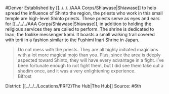 #Denver 
Established by [[../../../AAA Corps/Shiawase|Shiawase]] to help spread the influence of Shinto the region, the priests who work in this small temple are high-level Shinto priests. These priests serve as eyes and ears for [[../../../AAA Corps/Shiawase|Shiawase]], in addition to holding the religious services they are called to perform. The shrine is dedicated to Inari, the foxlike messenger kami. It boasts a small walking trail covered with torii in a fashion similar to the Fushimi Inari Shrine in Japan.  

> Do not mess with the priests. They are all highly initiated magicians with a lot more magical mojo than you. Plus, since the area is deeply aspected toward Shinto, they will have every advantage in a fight. I’ve been fortunate enough to not fight them, but I did see them take out a shedim once, and it was a very enlightening experience.  
> Bifrost

District: [[../../../Locations/FRFZ/The Hub|The Hub]]
Source: #6th